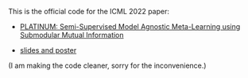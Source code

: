 This is the official code for the ICML 2022 paper: 

- [PLATINUM: Semi-Supervised Model Agnostic Meta-Learning using Submodular Mutual Information](https://proceedings.mlr.press/v162/li22k.html)

- [slides and poster](https://icml.cc/virtual/2022/poster/18231)


(I am making the code cleaner, sorry for the inconvenience.)
